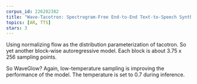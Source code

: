 ```yaml
---
corpus_id: 226282382
title: "Wave-Tacotron: Spectrogram-Free End-to-End Text-to-Speech Synthesis"
topics: [AR, TTS]
stars: 3
---
```


Using normalizing flow as the distribution parameterization of tacotron. So yet another block-wise autoregressive model. Each block is about 3.75 x 256 sampling points.

So WaveGlow? Again, low-temperature sampling is improving the performance of the model. The temperature is set to 0.7 during inference.
